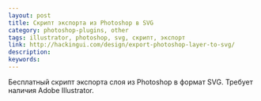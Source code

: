 ```yaml
---
layout: post
title: Скрипт экспорта из Photoshop в SVG
category: photoshop-plugins, other
tags: illustrator, photoshop, svg, скрипт, экспорт
link: http://hackingui.com/design/export-photoshop-layer-to-svg/
description:
keywords:
---
```


<p>Бесплатный скрипт экспорта слоя из Photoshop в формат SVG. Требует наличия Adobe Illustrator.</p>

